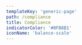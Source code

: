 ```yaml
---
templateKey: 'generic-page'
path: /compliance
title: Compliance
indicatorColor: '#0FB8B1'
iconName: 'balance-scale'
---
```

